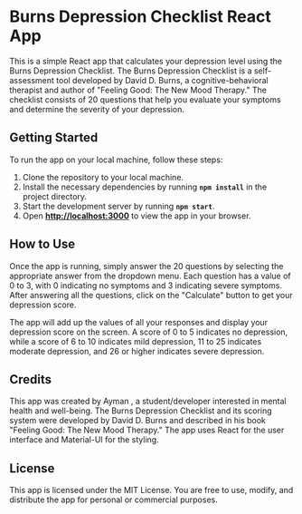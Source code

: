 # **Burns Depression Checklist React App**

This is a simple React app that calculates your depression level using the Burns Depression Checklist. The Burns Depression Checklist is a self-assessment tool developed by David D. Burns, a cognitive-behavioral therapist and author of "Feeling Good: The New Mood Therapy." The checklist consists of 20 questions that help you evaluate your symptoms and determine the severity of your depression.

## **Getting Started**

To run the app on your local machine, follow these steps:

1. Clone the repository to your local machine.
2. Install the necessary dependencies by running **`npm install`** in the project directory.
3. Start the development server by running **`npm start`**.
4. Open **[http://localhost:3000](http://localhost:3000/)** to view the app in your browser.

## **How to Use**

Once the app is running, simply answer the 20 questions by selecting the appropriate answer from the dropdown menu. Each question has a value of 0 to 3, with 0 indicating no symptoms and 3 indicating severe symptoms. After answering all the questions, click on the "Calculate" button to get your depression score.

The app will add up the values of all your responses and display your depression score on the screen. A score of 0 to 5 indicates no depression, while a score of 6 to 10 indicates mild depression, 11 to 25 indicates moderate depression, and 26 or higher indicates severe depression.

## **Credits**

This app was created by Ayman , a student/developer interested in mental health and well-being. The Burns Depression Checklist and its scoring system were developed by David D. Burns and described in his book "Feeling Good: The New Mood Therapy." The app uses React for the user interface and Material-UI for the styling.

## **License**

This app is licensed under the MIT License. You are free to use, modify, and distribute the app for personal or commercial purposes.
